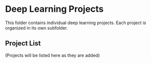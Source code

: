 # Deep Learning Projects

This folder contains individual deep learning projects. Each project is organized in its own subfolder.

## Project List

(Projects will be listed here as they are added)
